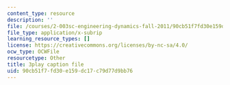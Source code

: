 ```yaml
---
content_type: resource
description: ''
file: /courses/2-003sc-engineering-dynamics-fall-2011/90cb51f7fd30e159dc17c79d77d9bb76_jROTMB142T0.srt
file_type: application/x-subrip
learning_resource_types: []
license: https://creativecommons.org/licenses/by-nc-sa/4.0/
ocw_type: OCWFile
resourcetype: Other
title: 3play caption file
uid: 90cb51f7-fd30-e159-dc17-c79d77d9bb76
---
```

